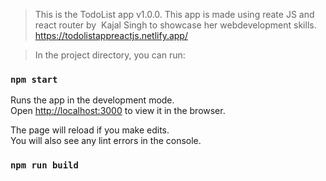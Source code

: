 >This is the TodoList app v1.0.0. This app is made using reate JS and react router by &nbsp;Kajal Singh to showcase her webdevelopment skills.
> https://todolistappreactjs.netlify.app/     

>In the project directory, you can run:

### `npm start`

Runs the app in the development mode.<br />
Open [http://localhost:3000](http://localhost:3000) to view it in the browser.

The page will reload if you make edits.<br />
You will also see any lint errors in the console.

### `npm run build`
